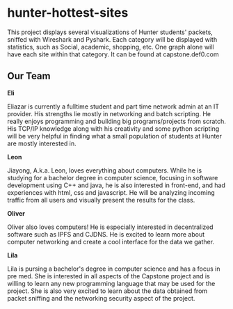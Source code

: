 # hunter-hottest-sites


This project displays several visualizations of Hunter students' packets, sniffed with Wireshark and Pyshark. Each category will be displayed with statistics, such as Social, academic, shopping, etc. One graph alone will have each site within that category. It can be found at capstone.def0.com

## Our Team

**Eli**

Eliazar is currently a fulltime student and part time network admin at an IT provider. His strengths lie mostly in networking and batch scripting. He really enjoys programming and building big programs/projects from scratch. His TCP/IP knowledge along with his creativity and some python scripting will be very helpful in finding what a small population of students at Hunter are mostly interested in.

**Leon**

Jiayong, A.k.a. Leon, loves everything about computers. While he is studying for a bachelor degree in computer science, focusing in software development using C++ and java, he is also interested in front-end, and had experiences with html, css and javascript. He will be analyzing incoming traffic from all users and visually present the results for the class.

**Oliver**

Oliver also loves computers! He is especially interested in decentralized software such as IPFS and CJDNS. He is excited to learn more about computer networking and create a cool interface for the data we gather.

**Lila**

Lila is pursing a bachelor's degree in computer science and has a focus in pre med. She is interested in all aspects of the Capstone project and is willing to learn any new programming language that may be used for the project. She is also very excited to learn about the data obtained from packet sniffing and the networking security aspect of the project.
 
